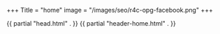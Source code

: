 +++
Title = "home"
image = "/images/seo/r4c-opg-facebook.png"
+++

<!DOCTYPE html>
<html lang="en" dir="ltr">
  <head>
    {{ partial "head.html" . }}
  </head>
  <body class="sans-serif bg-osd ink ph2">
    {{ partial "header-home.html" . }}

  </body>
</html>
